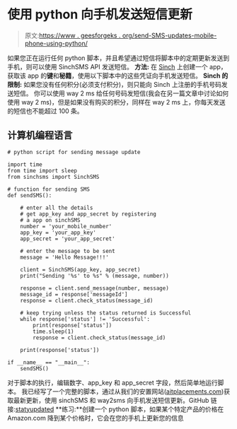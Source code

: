 # 使用 python 向手机发送短信更新

> 原文:[https://www . geesforgeks . org/send-SMS-updates-mobile-phone-using-python/](https://www.geeksforgeeks.org/send-sms-updates-mobile-phone-using-python/)

如果您正在运行任何 python 脚本，并且希望通过短信将脚本中的定期更新发送到手机，则可以使用 SinchSMS API 发送短信。
**方法:**
在 [Sinch](https://www.sinch.com/) 上创建一个 app，获取该 app 的**键**和**秘籍**，使用以下脚本中的这些凭证向手机发送短信。
**Sinch 的限制:**
如果您没有任何积分(必须支付积分)，则只能向 Sinch 上注册的手机号码发送短信。
你可以使用 way 2 ms 给任何号码发短信(我会在另一篇文章中讨论如何使用 way 2 ms)，但是如果没有购买的积分，同样在 way 2 ms 上，你每天发送的短信也不能超过 100 条。

## 计算机编程语言

```
# python script for sending message update

import time
from time import sleep
from sinchsms import SinchSMS

# function for sending SMS
def sendSMS():

    # enter all the details
    # get app_key and app_secret by registering
    # a app on sinchSMS
    number = 'your_mobile_number'
    app_key = 'your_app_key'
    app_secret = 'your_app_secret'

    # enter the message to be sent
    message = 'Hello Message!!!'

    client = SinchSMS(app_key, app_secret)
    print("Sending '%s' to %s" % (message, number))

    response = client.send_message(number, message)
    message_id = response['messageId']
    response = client.check_status(message_id)

    # keep trying unless the status returned is Successful
    while response['status'] != 'Successful':
        print(response['status'])
        time.sleep(1)
        response = client.check_status(message_id)

    print(response['status'])

if __name__ == "__main__":
    sendSMS()
```

对于脚本的执行，编辑数字、app_key 和 app_secret 字段，然后简单地运行脚本。
我已经写了一个完整的脚本，通过从我们的安置网站([aitplacements.com](http://aitplacements.com/))获取最新更新，使用 sinchSMS 和 way2sms 向手机发送短信更新。GitHub 链接:[statyupdated](https://github.com/msdeep14/stayUpdated)
**练习:**创建一个 python 脚本，如果某个特定产品的价格在 Amazon.com 降到某个价格时，它会在您的手机上更新您的信息